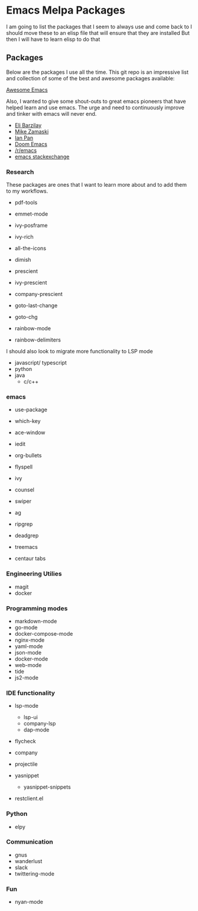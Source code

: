# Emacs Melpa Packages

I am going to list the packages that I seem to always use and come back to
I should move these to an elisp file that will ensure that they are installed
But then I will have to learn elisp to do that

## Packages

Below are the packages I use all the time. This git repo is an impressive list and collection
of some of the best and awesome packages available:

[Awesome Emacs](https://github.com/emacs-tw/awesome-emacs)

Also, I wanted to give some shout-outs to great emacs pioneers that have helped learn and use emacs.
The urge and need to continuously improve and tinker with emacs will never end.

* [Eli Barzilay](https://www.barzilay.org/)
* [Mike Zamaski](https://cestlaz.github.io/stories/emacs/)
* [Ian Pan](https://github.com/ianpan870102)
* [Doom Emacs](https://github.com/hlissner/doom-emacs/blob/665b627b7c07c8d29ec8d334588cecc2ba308248/docs/faq.org#how-does-doom-start-up-so-quickly)
* [/r/emacs](https://emacs.reddit.com)
* [emacs stackexchange](https://emacs.stackexchange.com)

### Research

These packages are ones that I want to learn more about and to add them to my workflows.

* pdf-tools

* emmet-mode

* ivy-posframe
* ivy-rich
* all-the-icons
* dimish

* prescient
* ivy-prescient
* company-prescient

* goto-last-change
* goto-chg

* rainbow-mode
* rainbow-delimiters

I should also look to migrate more functionality to LSP mode

* javascript/ typescript
* python
* java
  * c/c++

### emacs

* use-package
* which-key
* ace-window
* iedit
* org-bullets
* flyspell

* ivy
* counsel
* swiper

* ag
* ripgrep
* deadgrep

* treemacs
* centaur tabs

### Engineering Utilies

* magit
* docker

### Programming modes

* markdown-mode
* go-mode
* docker-compose-mode
* nginx-mode
* yaml-mode
* json-mode
* docker-mode
* web-mode
* tide
* js2-mode

### IDE functionality

* lsp-mode
  * lsp-ui
  * company-lsp
  * dap-mode
* flycheck
* company
* projectile

* yasnippet
  * yasnippet-snippets 

* restclient.el

### Python

* elpy

### Communication

* gnus
* wanderlust
* slack
* twittering-mode

### Fun

* nyan-mode
